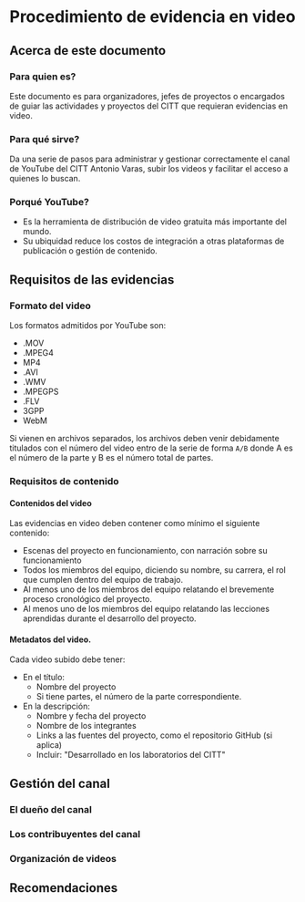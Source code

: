# Procedimiento de evidencia en video

## Acerca de este documento
### Para quien es?
Este documento es para organizadores, jefes de proyectos o encargados de guiar las actividades y proyectos del CITT que requieran evidencias en video.
### Para qué sirve?
Da una serie de pasos para administrar y gestionar correctamente el canal de YouTube del CITT Antonio Varas, subir los videos y facilitar el acceso a quienes lo buscan.
### Porqué YouTube?
* Es la herramienta de distribución de video gratuita más importante del mundo.
* Su ubiquidad reduce los costos de integración a otras plataformas de publicación o gestión de contenido.

## Requisitos de las evidencias
### Formato del video
Los formatos admitidos por YouTube son:
* .MOV
* .MPEG4
* MP4
* .AVI
* .WMV
* .MPEGPS
* .FLV
* 3GPP
* WebM

Si vienen en archivos separados, los archivos deben venir debidamente titulados con el número del video entro de la serie de forma `A/B` donde A es el número de la parte y B es el número total de partes.

### Requisitos de contenido
#### Contenidos del video
Las evidencias en video deben contener como mínimo el siguiente contenido:
* Escenas del proyecto en funcionamiento, con narración sobre su funcionamiento
* Todos los miembros del equipo, diciendo su nombre, su carrera, el rol que cumplen dentro del equipo de trabajo.
* Al menos uno de los miembros del equipo relatando el brevemente proceso cronológico del proyecto.
* Al menos uno de los miembros del equipo relatando las lecciones aprendidas durante el desarrollo del proyecto.

#### Metadatos del video.
Cada video subido debe tener:
* En el título:
  * Nombre del proyecto
  * Si tiene partes, el número de la parte correspondiente.
* En la descripción:
  * Nombre y fecha del proyecto
  * Nombre de los integrantes
  * Links a las fuentes del proyecto, como el repositorio GitHub (si aplica)
  * Incluir: "Desarrollado en los laboratorios del CITT"

## Gestión del canal
### El dueño del canal

### Los contribuyentes del canal


### Organización de videos

## Recomendaciones
